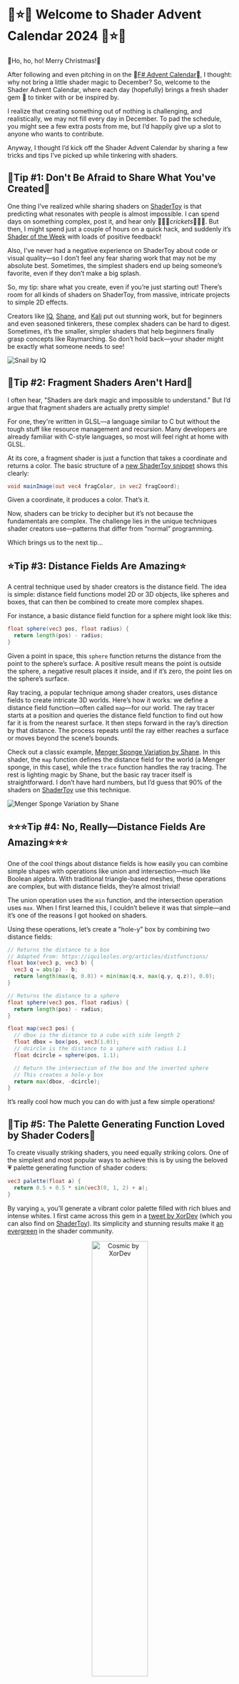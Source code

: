 # 🎄⭐🎉 Welcome to Shader Advent Calendar 2024 🎉⭐🎄

🎅Ho, ho, ho! Merry Christmas!🎅

After following and even pitching in on the 🎄[F# Advent Calendar](https://sergeytihon.com/fsadvent/)🎄, I thought: why not bring a little shader magic to December? So, welcome to the Shader Advent Calendar, where each day (hopefully) brings a fresh shader gem 🎁 to tinker with or be inspired by.

I realize that creating something out of nothing is challenging, and realistically, we may not fill every day in December. To pad the schedule, you might see a few extra posts from me, but I’d happily give up a slot to anyone who wants to contribute.

Anyway, I thought I’d kick off the Shader Advent Calendar by sharing a few tricks and tips I’ve picked up while tinkering with shaders.

## 🎁Tip #1: Don't Be Afraid to Share What You've Created🎁

One thing I’ve realized while sharing shaders on [ShaderToy](https://www.shadertoy.com) is that predicting what resonates with people is almost impossible. I can spend days on something complex, post it, and hear only 🦗🦗🦗*crickets*🦗🦗🦗. But then, I might spend just a couple of hours on a quick hack, and suddenly it’s [Shader of the Week](https://www.shadertoy.com/view/MfjyWK) with loads of positive feedback!

Also, I’ve never had a negative experience on ShaderToy about code or visual quality—so I don’t feel any fear sharing work that may not be my absolute best. Sometimes, the simplest shaders end up being someone’s favorite, even if they don’t make a big splash.

So, my tip: share what you create, even if you’re just starting out! There’s room for all kinds of shaders on ShaderToy, from massive, intricate projects to simple 2D effects.

Creators like [IQ](https://www.shadertoy.com/view/4ttSWf), [Shane](https://www.shadertoy.com/view/wtfBDf), and [Kali](https://www.shadertoy.com/view/XcXXzS) put out stunning work, but for beginners and even seasoned tinkerers, these complex shaders can be hard to digest. Sometimes, it’s the smaller, simpler shaders that help beginners finally grasp concepts like Raymarching. So don’t hold back—your shader might be exactly what someone needs to see!

![Snail by IQ](assets/iq--snail.jpg)

## 🎉Tip #2: Fragment Shaders Aren't Hard🎉

I often hear, "Shaders are dark magic and impossible to understand." But I’d argue that fragment shaders are actually pretty simple!

For one, they're written in GLSL—a language similar to C but without the tough stuff like resource management and recursion. Many developers are already familiar with C-style languages, so most will feel right at home with GLSL.

At its core, a fragment shader is just a function that takes a coordinate and returns a color. The basic structure of a [new ShaderToy snippet](https://www.shadertoy.com/new) shows this clearly:

```glsl
void mainImage(out vec4 fragColor, in vec2 fragCoord);
```

Given a coordinate, it produces a color. That’s it.

Now, shaders can be tricky to decipher but it’s not because the fundamentals are complex. The challenge lies in the unique techniques shader creators use—patterns that differ from “normal” programming.

Which brings us to the next tip...

## ⭐Tip #3: Distance Fields Are Amazing⭐

A central technique used by shader creators is the distance field. The idea is simple: distance field functions model 2D or 3D objects, like spheres and boxes, that can then be combined to create more complex shapes.

For instance, a basic distance field function for a sphere might look like this:

```glsl
float sphere(vec3 pos, float radius) {
  return length(pos) - radius;
}
```

Given a point in space, this `sphere` function returns the distance from the point to the sphere’s surface. A positive result means the point is outside the sphere, a negative result places it inside, and if it’s zero, the point lies on the sphere’s surface.

Ray tracing, a popular technique among shader creators, uses distance fields to create intricate 3D worlds. Here’s how it works: we define a distance field function—often called `map`—for our world. The ray tracer starts at a position and queries the distance field function to find out how far it is from the nearest surface. It then steps forward in the ray’s direction by that distance. The process repeats until the ray either reaches a surface or moves beyond the scene’s bounds.

Check out a classic example, [Menger Sponge Variation by Shane](https://www.shadertoy.com/view/ldyGWm). In this shader, the `map` function defines the distance field for the world (a Menger sponge, in this case), while the `trace` function handles the ray tracing. The rest is lighting magic by Shane, but the basic ray tracer itself is straightforward. I don’t have hard numbers, but I’d guess that 90% of the shaders on [ShaderToy](https://www.shadertoy.com/results?query=raymarch) use this technique.

![Menger Sponge Variation by Shane](assets/shane--menger-sponge.jpg)

## ⭐⭐⭐Tip #4: No, Really—Distance Fields Are Amazing⭐⭐⭐

One of the cool things about distance fields is how easily you can combine simple shapes with operations like union and intersection—much like Boolean algebra. With traditional triangle-based meshes, these operations are complex, but with distance fields, they’re almost trivial!

The union operation uses the `min` function, and the intersection operation uses `max`. When I first learned this, I couldn’t believe it was that simple—and it’s one of the reasons I got hooked on shaders.

Using these operations, let’s create a "hole-y" box by combining two distance fields:

```glsl
// Returns the distance to a box
// Adapted from: https://iquilezles.org/articles/distfunctions/
float box(vec3 p, vec3 b) {
  vec3 q = abs(p) - b;
  return length(max(q, 0.0)) + min(max(q.x, max(q.y, q.z)), 0.0);
}

// Returns the distance to a sphere
float sphere(vec3 pos, float radius) {
  return length(pos) - radius;
}

float map(vec3 pos) {
  // dbox is the distance to a cube with side length 2
  float dbox = box(pos, vec3(1.0));
  // dcircle is the distance to a sphere with radius 1.1
  float dcircle = sphere(pos, 1.1);

  // Return the intersection of the box and the inverted sphere
  // This creates a hole-y box
  return max(dbox, -dcircle);
}
```

It’s really cool how much you can do with just a few simple operations!

## 💖Tip #5: The Palette Generating Function Loved by Shader Coders💖

To create visually striking shaders, you need equally striking colors. One of the simplest and most popular ways to achieve this is by using the beloved 💗 palette generating function of shader coders:

```glsl
vec3 palette(float a) {
  return 0.5 + 0.5 * sin(vec3(0, 1, 2) + a);
}
```

By varying `a`, you’ll generate a vibrant color palette filled with rich blues and intense whites. I first came across this gem in a [tweet by XorDev](https://twitter.com/XorDev/status/1601060422819680256) (which you can also find on [ShaderToy](https://www.shadertoy.com/view/msjXRK)). Its simplicity and stunning results make it [an evergreen](https://www.shadertoy.com/view/mtyGWy) in the shader community.

<p align="center">
  <img src="assets/xordev--cosmic.jpg" alt="Cosmic by XorDev" style="width: 50%;" />
</p>

Since discovering this function, I’ve used it countless times in my own [projects](https://www.shadertoy.com/view/cdKXDV). To make its inner workings clearer, I also created [a shader visualization](https://www.shadertoy.com/view/McVyzw). It demonstrates how the red, green, and blue components evolve over time and how they combine to produce the resulting colors.

<p align="center">
  <img src="assets/palette.jpg" alt="Palette Generation Visualization Shader" style="width: 50%;" />
</p>

## 🎅Tip #6: The Simplest Post-Processing🎅

One way to kick you shader up a notch is by applying post-processing. While this can be [a complicated multi-stage process](https://www.shadertoy.com/view/MflfR8), I often find myself returning to a really simple technique.

As you can see in my shaders, I like saturated colors and want to avoid the washed-out fog effect that can easily creep in. I used to struggle with this until I learned a simple trick.

![Let's self reflect by mrange](assets/mrange--lets-self-reflect.jpg)

In [the shader](https://www.shadertoy.com/view/XfyXRV) above, the trick occurs at line 347:

```glsl
// Does all of the work, but there's an annoying washed-out fog that desaturates
// the colors. I am annoyed!
col = render3(rayOrigin, rd);

// Line 347: This simple subtraction removes the global glow and increases saturation
col -= 2E-2 * vec3(2., 3., 1.) * (length(p) + 0.25);

// Maps colors from [0, inf[ to [0, 1]
col = aces_approx(col);
// Approximate RGB => sRGB conversion
col = sqrt(col);
```

Typically, I’ll start by doing my best to create the desired effect, and then as a final step, I apply post-processing. I usually begin with something as simple as `col -= 0.01;` and tweak it from there until it feels right.


And with that, this is a 🎁 wrap. Wishing you all...

✨🎄🎁 A merry and bright holiday season filled with colorful coding adventures! 🎁🎄✨

🎅 - mrange

## ❄️Licensing Information❄️

All code content I created for this blog post is licensed under [CC0](https://creativecommons.org/public-domain/cc0/) (effectively public domain). Any code snippets from other developers retain their original licenses.

The text content of this blog is licensed under [CC BY-SA 4.0](https://creativecommons.org/licenses/by-sa/4.0/) (the same license as Stack Overflow).